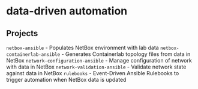 # data-driven automation

## Projects

`netbox-ansible` - Populates NetBox environment with lab data
`netbox-containerlab-ansible` - Generates Containerlab topology files from data in NetBox
`network-configuration-ansible` - Manage configuration of network with data in NetBox
`network-validation-ansible` - Validate network state against data in NetBox
`rulebooks` - Event-Driven Ansible Rulebooks to trigger automation when NetBox data is updated
